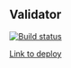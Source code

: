 ## Validator
[![Build status](https://ci.appveyor.com/api/projects/status/ynb3pmv84d5xm4ve?svg=true)](https://ci.appveyor.com/project/wee-owl/validator)

[Link to deploy](https://wee-owl.github.io/ahj_testing_validator)
